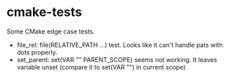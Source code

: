 # cmake-tests

Some CMake edge case tests.

 * file\_rel: file(RELATIVE\_PATH ...) test. Looks like it can't handle pats
   with dots properly.
 * set\_parent: set(VAR "" PARENT\_SCOPE) seems not working. It leaves variable
   unset (compare it to set(VAR "") in current scope)
